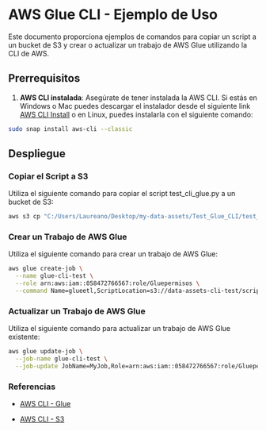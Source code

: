 # AWS Glue CLI - Ejemplo de Uso

Este documento proporciona ejemplos de comandos para copiar un script a un bucket de S3 y crear o actualizar un trabajo de AWS Glue utilizando la CLI de AWS.

## Prerrequisitos

1. **AWS CLI instalada**: Asegúrate de tener instalada la AWS CLI. Si estás en Windows o Mac puedes descargar el instalador desde el siguiente link [AWS CLI Install](https://aws.amazon.com/es/cli/) o en Linux, puedes instalarla con el siguiente comando:

```sh
sudo snap install aws-cli --classic
```


## Despliegue

### Copiar el Script a S3
Utiliza el siguiente comando para copiar el script test_cli_glue.py a un bucket de S3:

```sh
aws s3 cp "C:/Users/Laureano/Desktop/my-data-assets/Test_Glue_CLI/test_cli_glue.py" s3://data-assets-cli-test/scripts/
```

### Crear un Trabajo de AWS Glue
Utiliza el siguiente comando para crear un trabajo de AWS Glue:

```sh
aws glue create-job \
  --name glue-cli-test \
  --role arn:aws:iam::058472766567:role/Gluepermisos \
  --command Name=glueetl,ScriptLocation=s3://data-assets-cli-test/scripts/test_cli_glue.py
```

### Actualizar un Trabajo de AWS Glue
Utiliza el siguiente comando para actualizar un trabajo de AWS Glue existente:

```sh
aws glue update-job \
  --job-name glue-cli-test \
  --job-update JobName=MyJob,Role=arn:aws:iam::058472766567:role/Gluepermisos,Command={Name=glueetl,ScriptLocation=s3://data-assets-cli-test/scripts/test_cli_glue.py}
```

### Referencias
* [AWS CLI - Glue](https://awscli.amazonaws.com/v2/documentation/api/latest/reference/glue/index.html)

* [AWS CLI - S3](https://awscli.amazonaws.com/v2/documentation/api/latest/reference/s3/index.html)

